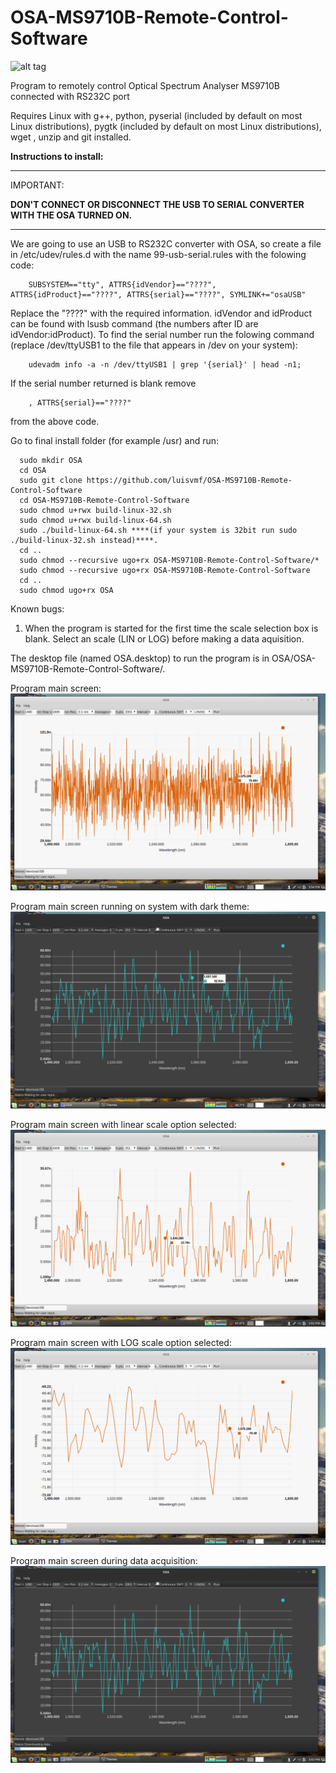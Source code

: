 # OSA-MS9710B-Remote-Control-Software
![alt tag](https://img.shields.io/badge/build-passing-brightgreen.svg)

Program to remotely control Optical Spectrum Analyser MS9710B connected with RS232C port

Requires Linux with g++, python, pyserial (included by default on most Linux distributions), pygtk (included by default on most Linux distributions), wget , unzip and git installed.

****Instructions to install:****

***************
IMPORTANT:

****DON'T CONNECT OR DISCONNECT THE USB TO SERIAL CONVERTER WITH THE OSA TURNED ON.****
***************

We are going to use an USB to RS232C converter with OSA, so create a file in /etc/udev/rules.d with the name 99-usb-serial.rules with the folowing code:

        SUBSYSTEM=="tty", ATTRS{idVendor}=="????", ATTRS{idProduct}=="????", ATTRS{serial}=="????", SYMLINK+="osaUSB"

Replace the "????" with the required information. idVendor and idProduct can be found with lsusb command (the numbers after ID are idVendor:idProduct). To find the serial number run the folowing command (replace /dev/ttyUSB1 to the file that appears in /dev on your system):

        udevadm info -a -n /dev/ttyUSB1 | grep '{serial}' | head -n1;

If the serial number returned is blank remove 

        , ATTRS{serial}=="????"
        
from the above code.


Go to final install folder (for example /usr) and run:

      sudo mkdir OSA
      cd OSA
      sudo git clone https://github.com/luisvmf/OSA-MS9710B-Remote-Control-Software
      cd OSA-MS9710B-Remote-Control-Software
      sudo chmod u+rwx build-linux-32.sh
      sudo chmod u+rwx build-linux-64.sh
      sudo ./build-linux-64.sh ****(if your system is 32bit run sudo ./build-linux-32.sh instead)****.
      cd ..
      sudo chmod --recursive ugo+rx OSA-MS9710B-Remote-Control-Software/*
      sudo chmod --recursive ugo+rx OSA-MS9710B-Remote-Control-Software
      cd ..
      sudo chmod ugo+rx OSA


Known bugs:
1) When the program is started for the first time the scale selection box is blank. Select an scale (LIN or LOG) before making a data aquisition.


The desktop file (named OSA.desktop) to run the program is in OSA/OSA-MS9710B-Remote-Control-Software/.

Program main screen:
![alt tag](https://raw.githubusercontent.com/luisvmf/OSA-MS9710B-Remote-Control-Software/master/screenshots/screenshot.png)

Program main screen running on system with dark theme:
![alt tag](https://raw.githubusercontent.com/luisvmf/OSA-MS9710B-Remote-Control-Software/master/screenshots/system_with_dark_theme.png)

Program main screen with linear scale option selected:
![alt tag](https://raw.githubusercontent.com/luisvmf/OSA-MS9710B-Remote-Control-Software/master/screenshots/lin_scale.png)

Program main screen with LOG scale option selected:
![alt tag](https://raw.githubusercontent.com/luisvmf/OSA-MS9710B-Remote-Control-Software/master/screenshots/LOG_scale.png)

Program main screen during data acquisition:
![alt tag](https://raw.githubusercontent.com/luisvmf/OSA-MS9710B-Remote-Control-Software/master/screenshots/Data_download_progress_bar.png)

